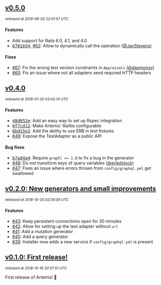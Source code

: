 ## [v0.5.0](https://github.com/yuki24/artemis/tree/v0.5.0)

_<sup>released at 2019-06-02 22:01:57 UTC</sup>_

#### Features

- Add support for Rails 6.0, 4.1, and 4.0
- [<tt>6701b54</tt>](https://github.com/yuki24/artemis/commit/6701b546a143c22109c7ab30018acf96d67067d1), [#62](https://github.com/yuki24/artemis/issues/62): Allow to dynamically call the operation ([@JanStevens](https://github.com/JanStevens))

#### Fixes

- [#67](https://github.com/yuki24/artemis/pull/67): Fix the wrong test version constraints in `Appraisals` ([@daemonsy](https://github.com/daemonsy))
- [#60](https://github.com/yuki24/artemis/pull/60): Fix an issue where not all adapters send required HTTP headers

## [v0.4.0](https://github.com/yuki24/artemis/tree/v0.4.0)

_<sup>released at 2019-01-30 03:42:14 UTC</sup>_

#### Features

- [<tt>48d052e</tt>](https://github.com/yuki24/artemis/commit/48d052e9819703f1cefa95fbdb431bd03928f4ed): Add an easy way to set up Rspec integration
- [<tt>0f7cd12</tt>](https://github.com/yuki24/artemis/commit/0f7cd120594a0dd2a4af2b2e5cf990891dd8de16): Make Artemis' Railtie configurable
- [<tt>6bd15e2</tt>](https://github.com/yuki24/artemis/commit/6bd15e20779e5a6f898e1aacf8237c94c8c46aba): Add the ability to use ERB in test fixtures
- [#49](https://github.com/yuki24/artemis/pull/49): Expose the TestAdapter as a public API

#### Bug fixes

- [<tt>b7ad4a4</tt>](https://github.com/yuki24/artemis/commit/b7ad4a481a43cadd9193076c0e44938e05e6d44b): Require `graphl >= 1.8` to fix a bug in the generator
- [#48](https://github.com/yuki24/artemis/pull/48): Do not transform keys of query variables ([@erikdstock](https://github.com/erikdstock))
- [#47](https://github.com/yuki24/artemis/pull/47): Fixes an issue where errors thrown from `config/graphql.yml` get swallowed

## [v0.2.0: New generators and small improvements](https://github.com/yuki24/artemis/tree/v0.2.0)

_<sup>released at 2018-10-30 02:09:59 UTC</sup>_

#### Features

- [#43](https://github.com/yuki24/artemis/pull/43): Keep persistent connections open for 30 minutes
- [#42](https://github.com/yuki24/artemis/pull/42): Allow for setting up the test adapter without `url`
- [#41](https://github.com/yuki24/artemis/pull/41): Add a mutation generator
- [#40](https://github.com/yuki24/artemis/pull/40): Add a query generator
- [#39](https://github.com/yuki24/artemis/pull/39): Installer now adds a new service if `config/graphql.yml` is present

## [v0.1.0: First release!](https://github.com/yuki24/artemis/tree/v0.1.0)

_<sup>released at 2018-10-16 20:57:51 UTC</sup>_

First release of Artemis! <g-emoji class="g-emoji" alias="tada" fallback-src="https://github.githubassets.com/images/icons/emoji/unicode/1f389.png">&#127881;</g-emoji>

